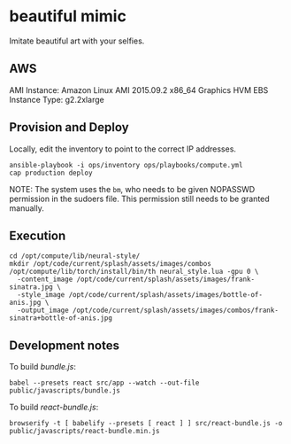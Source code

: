 # beautiful mimic

Imitate beautiful art with your selfies.

## AWS

AMI Instance: Amazon Linux AMI 2015.09.2 x86_64 Graphics HVM EBS
Instance Type: g2.2xlarge

## Provision and Deploy

Locally, edit the inventory to point to the correct IP addresses.

```
ansible-playbook -i ops/inventory ops/playbooks/compute.yml
cap production deploy
```

NOTE:
The system uses the `bm`, who needs to be given NOPASSWD permission in the sudoers file.
This permission still needs to be granted manually.

## Execution

```
cd /opt/compute/lib/neural-style/
mkdir /opt/code/current/splash/assets/images/combos
/opt/compute/lib/torch/install/bin/th neural_style.lua -gpu 0 \
  -content_image /opt/code/current/splash/assets/images/frank-sinatra.jpg \
  -style_image /opt/code/current/splash/assets/images/bottle-of-anis.jpg \
  -output_image /opt/code/current/splash/assets/images/combos/frank-sinatra+bottle-of-anis.jpg
```

## Development notes

To build _bundle.js_:

`babel --presets react src/app --watch --out-file public/javascripts/bundle.js`

To build _react-bundle.js_:

`browserify -t [ babelify --presets [ react ] ] src/react-bundle.js -o public/javascripts/react-bundle.min.js`

